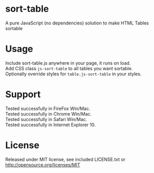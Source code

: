 sort-table
==========

A pure JavaScript (no dependencies) solution to make HTML
Tables sortable


Usage
=====

Include sort-table.js anywhere in your page, it runs on load.  
Add CSS class `js-sort-table` to all tables you want sortable.  
Optionally override styles for `table.js-sort-table` in your styles.  


Support
=======

Tested successfully in FireFox Win/Mac.  
Tested successfully in Chrome Win/Mac.  
Tested successfully in Safari Win/Mac.  
Tested successfully in Internet Explorer 10.  


License
=======

Released under MIT license, see included LICENSE.txt
or http://opensource.org/licenses/MIT
